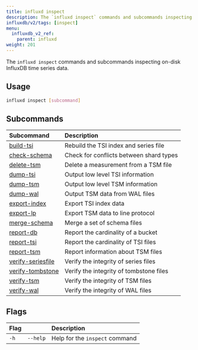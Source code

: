 ```yaml
---
title: influxd inspect
description: The `influxd inspect` commands and subcommands inspecting on-disk InfluxDB time series data.
influxdb/v2/tags: [inspect]
menu:
  influxdb_v2_ref:
    parent: influxd
weight: 201
---
```


The `influxd inspect` commands and subcommands inspecting on-disk InfluxDB time series data.

## Usage
```sh
influxd inspect [subcommand]
```

## Subcommands
| Subcommand                                                                           | Description                             |
| :----------------------------------------------------------------------------------- | :-------------------------------------- |
| [build-tsi](/influxdb/v2/reference/cli/influxd/inspect/build-tsi/)                 | Rebuild the TSI index and series file   |
| [check-schema](/influxdb/v2/reference/cli/influxd/inspect/check-schema/)           | Check for conflicts between shard types |
| [delete-tsm](/influxdb/v2/reference/cli/influxd/inspect/delete-tsm/)               | Delete a measurement from a TSM file    |
| [dump-tsi](/influxdb/v2/reference/cli/influxd/inspect/dump-tsi/)                   | Output low level TSI information        |
| [dump-tsm](/influxdb/v2/reference/cli/influxd/inspect/dump-tsm/)                   | Output low level TSM information        |
| [dump-wal](/influxdb/v2/reference/cli/influxd/inspect/dump-wal/)                   | Output TSM data from WAL files          |
| [export-index](/influxdb/v2/reference/cli/influxd/inspect/export-index/)           | Export TSI index data                   |
| [export-lp](/influxdb/v2/reference/cli/influxd/inspect/export-lp/)                 | Export TSM data to line protocol        |
| [merge-schema](/influxdb/v2/reference/cli/influxd/inspect/merge-schema/)           | Merge a set of schema files             |
| [report-db](/influxdb/v2/reference/cli/influxd/inspect/report-db/)                 | Report the cardinality of a bucket      |
| [report-tsi](/influxdb/v2/reference/cli/influxd/inspect/report-tsi/)               | Report the cardinality of TSI files     |
| [report-tsm](/influxdb/v2/reference/cli/influxd/inspect/report-tsm/)               | Report information about TSM files      |
| [verify-seriesfile](/influxdb/v2/reference/cli/influxd/inspect/verify-seriesfile/) | Verify the integrity of series files    |
| [verify-tombstone](/influxdb/v2/reference/cli/influxd/inspect/verify-tombstone/)   | Verify the integrity of tombstone files |
| [verify-tsm](/influxdb/v2/reference/cli/influxd/inspect/verify-tsm/)               | Verify the integrity of TSM files       |
| [verify-wal](/influxdb/v2/reference/cli/influxd/inspect/verify-wal/)               | Verify the integrity of WAL files       |

## Flags
| Flag |          | Description                    |
|:---- |:---      |:-----------                    |
| `-h` | `--help` | Help for the `inspect` command |
